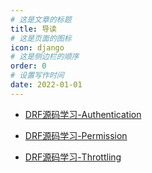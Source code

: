```yaml
---
# 这是文章的标题
title: 导读
# 这是页面的图标
icon: django
# 这是侧边栏的顺序
order: 0
# 设置写作时间
date: 2022-01-01
---
```


- [DRF源码学习-Authentication](drf-authentication.md)

- [DRF源码学习-Permission](drf-permission.md)

- [DRF源码学习-Throttling](drf-throttling.md)
